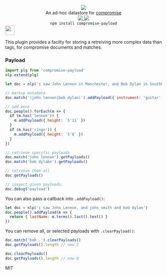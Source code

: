 <div align="center">
  <img src="https://cloud.githubusercontent.com/assets/399657/23590290/ede73772-01aa-11e7-8915-181ef21027bc.png" />

  <div>An ad-hoc datastore for <a href="https://github.com/spencermountain/compromise/">compromise</a></div>

  <!-- npm version -->
  <a href="https://npmjs.org/package/compromise-payload">
    <img src="https://img.shields.io/npm/v/compromise-payload.svg?style=flat-square" />
  </a>
  
  <!-- file size -->
  <a href="https://unpkg.com/compromise-payload/builds/compromise-payload.min.js">
    <img src="https://badge-size.herokuapp.com/spencermountain/compromise/master/plugins/plugin-payload/builds/compromise-payload.min.js" />
  </a>

  <div align="center">
    <code>npm install compromise-payload</code>
  </div>
</div>

<!-- spacer -->
<img height="30px" src="https://user-images.githubusercontent.com/399657/68221862-17ceb980-ffb8-11e9-87d4-7b30b6488f16.png"/>

This plugin provides a facilty for storing a retreiving more complex data than tags, for compromise documents and matches.

### Payload

```js
import plg from 'compromise-payload'
nlp.extend(plg)

let doc = nlp('i saw John Lennon in Manchester, and Bob Dylan in Southhampton')

// markup metadata
doc.match('(john lennon|bob dylan)').addPayload({ instrument: 'guitar' })

// add more
doc.people().forEach(m => {
  if (m.has('lennon')) {
    m.addPayload({ height: `5'11` })
  }
  if (m.has('ringo')) {
    m.addPayload({ height: `5'8` })
  }
})

// retrieve specific payloads
doc.match('john lennon').getPayloads()
doc.match('bob dylabn').getPayloads()

// retrieve them all
doc.getPayloads()

// inspect given payloads:
doc.debug('payload')
```

You can also pass a callback into `.addPayload()`:

```js
let doc = nlp('i saw John Lennon, and john smith and bob dylan')
doc.people().addPayload(m => {
  return { lastName: m.terms().last().text() }
})
```

You can remove all, or selected payloads with `.clearPayload()`:

```js
doc.match('bob .').clearPayloads()
doc.getPayloads().length // now 2

doc.clearPayloads()
doc.getPayloads().length // now 0
```

MIT
